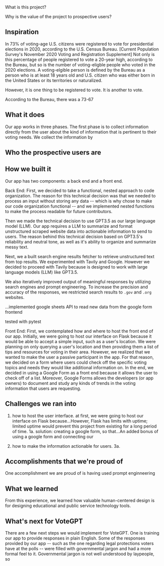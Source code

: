 What is this project?

Why is the value of the project to prospective users?


## Inspiration
In 73% of voting-age U.S. citizens were registered to vote for presidential elections in 2020, according to the U.S. Census Bureau. [Current Population Survey's November 2020 Voting and Registration Supplement] Not only is this percentage of people registered to vote a 20-year high, according to the Bureau, but so is the number of voting-eligble people who voted in the 2020 elections. A voting-elgible person is defined by the Bureau as a person who is at least 18 years old and U.S. citizen who was either born in the United States or its territories or naturalized. 

However, it is one thing to be registered to vote. It is another to vote. 

According to the Bureau, there was a 73-67

## What it does
Our app works in three phases. The first phase is to collect information directly from the user about the kind of information that is pertinent to their voting needs. We collect the information by  
## Who the prospective users are

## How we built it
Our app has two components: a back end and a front end. 

Back End:
First, we decided to take a functional, nested approach to code organization. The reason for this technical decision was that we needed to process an input without storing any data -- which is why chose to make our code organization functional -- and we implemented nested functions to make the process readable for future contributors.

Then we made the technical decision to use GPT3.5 as our large language model (LLM). Our app requires a LLM to summarize and format unstructured scraped website data into actionable information to send to users. The reason behind this technical decision based on GPT3.5's reliability and neutral tone, as well as it's ability to organize and summarize messy text.

Next, we a built search engine results fetcher to retrieve unstructured text from top results. We experimented with Tavily and Google. However we decided to proceed with Tavily because is designed to work with large language models (LLM) like GPT3.5.  

We also iteratively improved output of meaningful responses by utilizing search engines and prompt engineering. To increase the precision and accuracy of the responses, we restricted search results to `.gov` and `.org` websites. 

...implemented google sheets API to read new data from the google form frontend

tested with pytest

Front End:
First, we contemplated how and where to host the front end of our app. Initially, we were going to host our interface on Flask because it would be able to accept a simple input, such as a user's location. We were planning on only querying a user's location and then providing them a list of tips and resources for voting in their area. However, we realized that we wanted to make the user a passive participant in the app. For that reason, we decided on a form where users could check off the specific voting topics and needs they would like additional information on. In the end, we decided in using a Google Form as a front end because it allows the user to check off of a list. Moreover, Google Forms allows the developers (or app owners) to document and study any kinds of trends in the voting information that users are requesting. 


## Challenges we ran into
1. how to host the user interface. at first, we were going to host our interface on Flask because...However, Flask has limits with uptime; limited uptime would prevent this project from existing for a long period of time. 
1a. solution: creating a google form, so that...An added bonus of using a google form and connecting our 

3. how to make the information actionable for users.
3a. 
## Accomplishments that we're proud of
One accomplishment we are proud of is having used prompt enginneering 

## What we learned
From this experience, we learned how valuable human-centered design is for designing educational and public service technology tools. 
## What's next for VoteGPT
There are a few next steps we would implement for VoteGPT. One is training our app to provide responses in plain English. Some of the responses provided by our app -- such as the one regarding legal protections voters have at the polls -- were filled with governmental jargon and had a more formal feel to it. Governmental jargon is not well understood by laypeople, so 